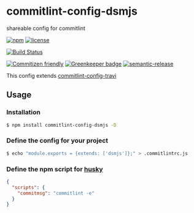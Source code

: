 # commitlint-config-dsmjs

shareable config for commitlint

[![npm](https://img.shields.io/npm/v/commitlint-config-dsmjs.svg?maxAge=2592000)](https://www.npmjs.com/package/commitlint-config-dsmjs)
[![license](https://img.shields.io/github/license/dsmjs/commitlint-config-dsmjs.svg)](LICENSE)

[![Build Status](https://img.shields.io/travis/com/dsmjs/commitlint-config-dsmjs.svg?style=flat&branch=master)](https://travis-ci.com/dsmjs/commitlint-config-dsmjs)

[![Commitizen friendly](https://img.shields.io/badge/commitizen-friendly-brightgreen.svg)](http://commitizen.github.io/cz-cli/)
[![Greenkeeper badge](https://badges.greenkeeper.io/dsmjs/commitlint-config-dsmjs.svg)](https://greenkeeper.io/)
[![semantic-release](https://img.shields.io/badge/%20%20%F0%9F%93%A6%F0%9F%9A%80-semantic--release-e10079.svg)](https://github.com/semantic-release/semantic-release)

This config extends [commitlint-config-travi](https://github.com/travi/commitlint-config-travi)

## Usage

### Installation

```sh
$ npm install commitlint-config-dsmjs -D
```

### Define the config for your project

```sh
$ echo "module.exports = {extends: ['dsmjs']};" > .commitlintrc.js
```

### Define the npm script for [husky](https://github.com/typicode/husky)

```json
{
  "scripts": {
    "commitmsg": "commitlint -e"
  }
}
```
